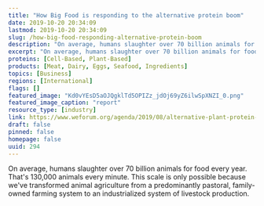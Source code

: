 ```yaml
---
title: "How Big Food is responding to the alternative protein boom"
date: 2019-10-20 20:34:09
lastmod: 2019-10-20 20:34:09
slug: /how-big-food-responding-alternative-protein-boom
description: "On average, humans slaughter over 70 billion animals for food every year. That’s 130,000 animals every minute. This scale is only possible because we’ve transformed animal agriculture from a predominantly pastoral, family-owned farming system to an industrialized system of livestock&nbsp;production."
excerpt: "On average, humans slaughter over 70 billion animals for food every year. That’s 130,000 animals every minute. This scale is only possible because we’ve transformed animal agriculture from a predominantly pastoral, family-owned farming system to an industrialized system of livestock&nbsp;production."
proteins: [Cell-Based, Plant-Based]
products: [Meat, Dairy, Eggs, Seafood, Ingredients]
topics: [Business]
regions: [International]
flags: []
featured_image: "Kd0vYEsD5aOJQgklTd5OPIZz_jdOj69yZ6ilwSpXNZI_0.png"
featured_image_caption: "report"
resource_type: [industry]
link: https://www.weforum.org/agenda/2019/08/alternative-plant-protein-market-growth-food-industry-response/
draft: false
pinned: false
homepage: false
uuid: 294
---
```

On average, humans slaughter over 70 billion animals for food every
year. That's 130,000 animals every minute. This scale is only possible
because we've transformed animal agriculture from a predominantly
pastoral, family-owned farming system to an industrialized system of
livestock production.
